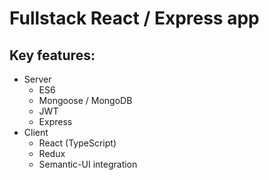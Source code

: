 # Fullstack React / Express app

## Key features:

- Server
  - ES6
  - Mongoose / MongoDB
  - JWT
  - Express
- Client
  - React (TypeScript)
  - Redux
  - Semantic-UI integration
